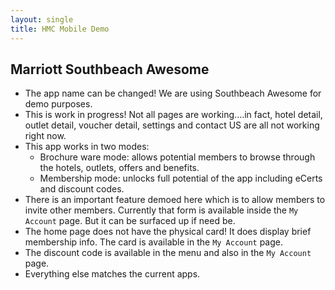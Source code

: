 ```yaml
---
layout: single
title: HMC Mobile Demo
---
```


## Marriott Southbeach Awesome

- The app name can be changed! We are using Southbeach Awesome for demo purposes. 
- This is work in progress! Not all pages are working....in fact, hotel detail, outlet detail, voucher detail, settings and contact US are all not working right now.
- This app works in two modes:
	- Brochure ware mode: allows potential members to browse through the hotels, outlets, offers and benefits.
	- Membership mode: unlocks full potential of the app including eCerts and discount codes.
- There is an important feature demoed here which is to allow members to invite other members. Currently that form is available inside the `My Account` page. But it can be surfaced up if need be.
- The home page does not have the physical card! It does display brief membership info. The card is available in the `My Account` page. 
- The discount code is available in the menu and also in the `My Account` page. 
- Everything else matches the current apps.